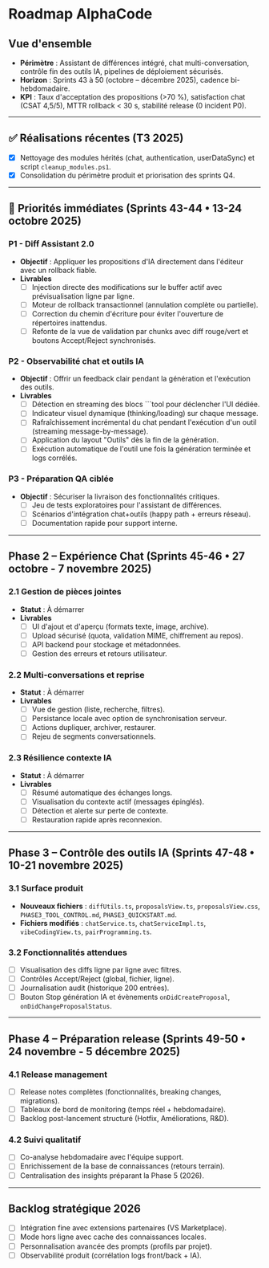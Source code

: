 # Roadmap AlphaCode

## Vue d'ensemble
- **Périmètre** : Assistant de différences intégré, chat multi-conversation, contrôle fin des outils IA, pipelines de déploiement sécurisés.
- **Horizon** : Sprints 43 à 50 (octobre – décembre 2025), cadence bi-hebdomadaire.
- **KPI** : Taux d'acceptation des propositions (>70 %), satisfaction chat (CSAT 4,5/5), MTTR rollback < 30 s, stabilité release (0 incident P0).

---

## ✅ Réalisations récentes (T3 2025)
- [x] Nettoyage des modules hérités (chat, authentication, userDataSync) et script `cleanup_modules.ps1`.
- [x] Consolidation du périmètre produit et priorisation des sprints Q4.

---

## 🔴 Priorités immédiates (Sprints 43-44 • 13-24 octobre 2025)

### P1 - Diff Assistant 2.0
- **Objectif** : Appliquer les propositions d'IA directement dans l'éditeur avec un rollback fiable.
- **Livrables**
  - [ ] Injection directe des modifications sur le buffer actif avec prévisualisation ligne par ligne.
  - [ ] Moteur de rollback transactionnel (annulation complète ou partielle).
  - [ ] Correction du chemin d'écriture pour éviter l'ouverture de répertoires inattendus.
  - [ ] Refonte de la vue de validation par chunks avec diff rouge/vert et boutons Accept/Reject synchronisés.

### P2 - Observabilité chat et outils IA
- **Objectif** : Offrir un feedback clair pendant la génération et l'exécution des outils.
- **Livrables**
  - [ ] Détection en streaming des blocs ```tool pour déclencher l'UI dédiée.
  - [ ] Indicateur visuel dynamique (thinking/loading) sur chaque message.
  - [ ] Rafraîchissement incrémental du chat pendant l'exécution d'un outil (streaming message-by-message).
  - [ ] Application du layout "Outils" dès la fin de la génération.
  - [ ] Exécution automatique de l'outil une fois la génération terminée et logs corrélés.

### P3 - Préparation QA ciblée
- **Objectif** : Sécuriser la livraison des fonctionnalités critiques.
  - [ ] Jeu de tests exploratoires pour l'assistant de différences.
  - [ ] Scénarios d'intégration chat+outils (happy path + erreurs réseau).
  - [ ] Documentation rapide pour support interne.

---

## Phase 2 – Expérience Chat (Sprints 45-46 • 27 octobre - 7 novembre 2025)

### 2.1 Gestion de pièces jointes
- **Statut** : À démarrer
- **Livrables**
  - [ ] UI d'ajout et d'aperçu (formats texte, image, archive).
  - [ ] Upload sécurisé (quota, validation MIME, chiffrement au repos).
  - [ ] API backend pour stockage et métadonnées.
  - [ ] Gestion des erreurs et retours utilisateur.

### 2.2 Multi-conversations et reprise
- **Statut** : À démarrer
- **Livrables**
  - [ ] Vue de gestion (liste, recherche, filtres).
  - [ ] Persistance locale avec option de synchronisation serveur.
  - [ ] Actions dupliquer, archiver, restaurer.
  - [ ] Rejeu de segments conversationnels.

### 2.3 Résilience contexte IA
- **Statut** : À démarrer
- **Livrables**
  - [ ] Résumé automatique des échanges longs.
  - [ ] Visualisation du contexte actif (messages épinglés).
  - [ ] Détection et alerte sur perte de contexte.
  - [ ] Restauration rapide après reconnexion.

---

## Phase 3 – Contrôle des outils IA (Sprints 47-48 • 10-21 novembre 2025)

### 3.1 Surface produit
- **Nouveaux fichiers** : `diffUtils.ts`, `proposalsView.ts`, `proposalsView.css`, `PHASE3_TOOL_CONTROL.md`, `PHASE3_QUICKSTART.md`.
- **Fichiers modifiés** : `chatService.ts`, `chatServiceImpl.ts`, `vibeCodingView.ts`, `pairProgramming.ts`.

### 3.2 Fonctionnalités attendues
- [ ] Visualisation des diffs ligne par ligne avec filtres.
- [ ] Contrôles Accept/Reject (global, fichier, ligne).
- [ ] Journalisation audit (historique 200 entrées).
- [ ] Bouton Stop génération IA et évènements `onDidCreateProposal`, `onDidChangeProposalStatus`.

---

## Phase 4 – Préparation release (Sprints 49-50 • 24 novembre - 5 décembre 2025)

### 4.1 Release management
- [ ] Release notes complètes (fonctionnalités, breaking changes, migrations).
- [ ] Tableaux de bord de monitoring (temps réel + hebdomadaire).
- [ ] Backlog post-lancement structuré (Hotfix, Améliorations, R&D).

### 4.2 Suivi qualitatif
- [ ] Co-analyse hebdomadaire avec l'équipe support.
- [ ] Enrichissement de la base de connaissances (retours terrain).
- [ ] Centralisation des insights préparant la Phase 5 (2026).

---

## Backlog stratégique 2026
- [ ] Intégration fine avec extensions partenaires (VS Marketplace).
- [ ] Mode hors ligne avec cache des connaissances locales.
- [ ] Personnalisation avancée des prompts (profils par projet).
- [ ] Observabilité produit (corrélation logs front/back + IA).

